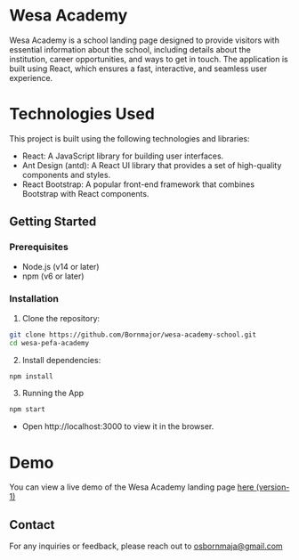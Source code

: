 # Wesa Academy 
Wesa Academy is a school landing page designed to provide visitors with essential information about the school, including details about the institution, career opportunities, 
and ways to get in touch. The application is built using React, which ensures a fast, interactive, and seamless user experience.

# Technologies Used
This project is built using the following technologies and libraries:
* React: A JavaScript library for building user interfaces.
* Ant Design (antd): A React UI library that provides a set of high-quality components and styles.
* React Bootstrap: A popular front-end framework that combines Bootstrap with React components.


## Getting Started
### Prerequisites
* Node.js (v14 or later)
* npm (v6 or later)


### Installation
1. Clone the repository:
 ```bash
 git clone https://github.com/Bornmajor/wesa-academy-school.git
cd wesa-pefa-academy
   ```
2. Install dependencies:
 ```bash
npm install
   ```
3. Running the App
 ```bash
npm start
   ```
* Open http://localhost:3000 to view it in the browser.

# Demo
You can view a live demo of the Wesa Academy landing page <a href="https://wesa-academy.netlify.app/">here (version-1)</a>

## Contact
For any inquiries or feedback, please reach out to osbornmaja@gmail.com

